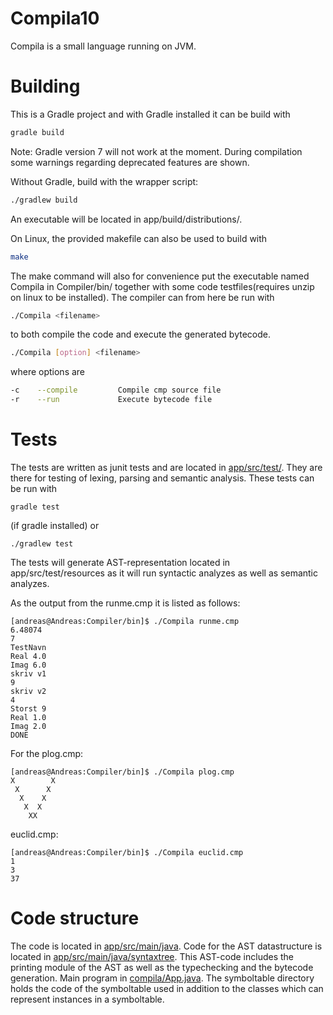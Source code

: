 # Compila10
Compila is a small language running on JVM.

# Building
   This is a Gradle project and with Gradle installed it can be build with
   ```bash
   gradle build
   ```
   Note: Gradle version 7 will not work at the moment. During
      compilation some warnings regarding deprecated features are shown.
   
   Without Gradle, build with the wrapper script:
   ```bash
   ./gradlew build
   ```
   An executable will be located in app/build/distributions/.
   
   On Linux, the provided makefile can also be used to build with
   ```bash
   make
   ```
   The make command will also for convenience put the executable named
   Compila in Compiler/bin/ together with some code testfiles(requires
   unzip on linux to be installed). The compiler can from here be run with
   ```bash
   ./Compila <filename>
   ```
   to both compile the code and execute the generated bytecode.
   ```bash
   ./Compila [option] <filename>
   ```
   where options are
   ```bash
   -c    --compile         Compile cmp source file
   -r    --run             Execute bytecode file
   ```

# Tests
The tests are written as junit tests and are located in
[app/src/test/](app/src/test/). They are there for testing of lexing, parsing and
semantic analysis. These tests can be run with
```shell
gradle test
```
(if gradle installed)
or
```shell
./gradlew test
```

The tests will generate AST-representation located in
app/src/test/resources as it will run syntactic analyzes as well as
semantic analyzes.


As the output from the runme.cmp it is listed as
follows:
```shell
[andreas@Andreas:Compiler/bin]$ ./Compila runme.cmp
6.48074
7
TestNavn
Real 4.0
Imag 6.0
skriv v1
9
skriv v2
4
Storst 9
Real 1.0
Imag 2.0
DONE
```
For the plog.cmp:
```shell
[andreas@Andreas:Compiler/bin]$ ./Compila plog.cmp
X        X
 X      X
  X    X
   X  X
    XX
```
euclid.cmp:
```shell
[andreas@Andreas:Compiler/bin]$ ./Compila euclid.cmp
1
3
37
```
# Code structure
The code is located in [app/src/main/java](app/src/main/java). Code
for the AST datastructure is located in
[app/src/main/java/syntaxtree](app/src/main/java/syntaxtree). This
AST-code includes the printing module of the AST as well as the
typechecking and the bytecode generation. Main program in
[compila/App.java](app/src/main/java/compila/App.java). The
symboltable directory holds the code of the symboltable used in
addition to the classes which can represent instances in a
symboltable.
